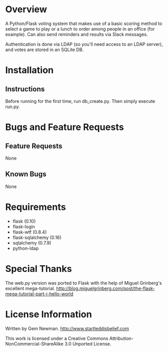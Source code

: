 Overview
========

A Python/Flask voting system that makes use of a basic scoring method to select a game to play or a lunch to order among people in an office (for example). Can also send reminders and results via Slack messages.

Authentication is done via LDAP (so you'll need access to an LDAP server), and votes are stored in an SQLite DB.

Installation
============

Instructions
------------

Before running for the first time, run db_create.py. Then simply execute run.py.

Bugs and Feature Requests
=========================

Feature Requests
----------------

None

Known Bugs
----------

None

Requirements
============

* flask (0.10)
* flask-login
* flask-wtf (0.8.4)
* flask-sqlalchemy (0.16)
* sqlalchemy (0.7.9)
* python-ldap

Special Thanks
==============

The web.py version was ported to Flask with the help of Miguel Grinberg's excellent mega-tutorial.
http://blog.miguelgrinberg.com/post/the-flask-mega-tutorial-part-i-hello-world

License Information
===================

Written by Gem Newman.
http://www.startleddisbelief.com

This work is licensed under a Creative Commons Attribution-NonCommercial-ShareAlike 3.0 Unported License.
